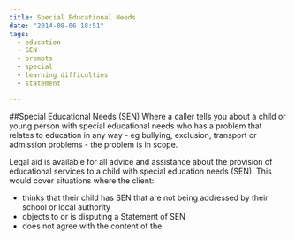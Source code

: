 ```yaml
---
title: Special Educational Needs
date: "2014-08-06 18:51"
tags:
  - education
  - SEN
  - prompts
  - special
  - learning difficulties
  - statement

---
```

##Special Educational Needs (SEN)
Where a caller tells you about a child or young person with special educational needs who has a problem that relates to education in any way - eg bullying, exclusion, transport or admission problems - the problem is in scope.

Legal aid is available for all advice and assistance about the provision of educational services to a child with special education needs (SEN). This would cover situations where the client:

* thinks that their child has SEN that are not being addressed by their school or local authority
* objects to or is disputing a Statement of SEN
* does not agree with the content of the 
